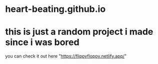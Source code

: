# heart-beating.github.io

# this is just a random project i made since i was bored

you can check it out here "https://flippyfloppy.netlify.app/"
